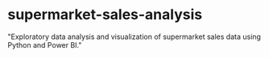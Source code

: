 # supermarket-sales-analysis
"Exploratory data analysis and visualization of supermarket sales data using Python and Power BI."
